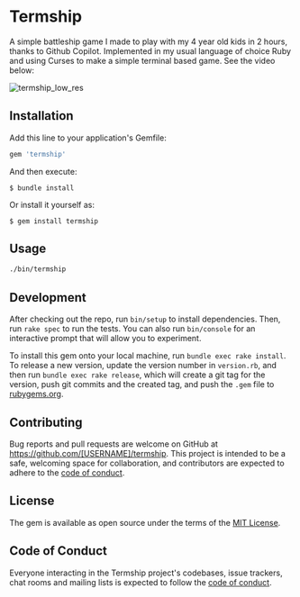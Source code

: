 # Termship

A simple battleship game I made to play with my 4 year old kids in 2 hours, thanks to Github Copilot.
Implemented in my usual language of choice Ruby and using Curses to make a simple terminal based game.
See the video below:

![termship_low_res](https://github.com/jasoares/termship/assets/1004109/0633f620-4eb8-49cd-9573-2016387c2f48)

## Installation

Add this line to your application's Gemfile:

```ruby
gem 'termship'
```

And then execute:

    $ bundle install

Or install it yourself as:

    $ gem install termship

## Usage

```bash
./bin/termship
```

## Development

After checking out the repo, run `bin/setup` to install dependencies. Then, run `rake spec` to run the tests. You can also run `bin/console` for an interactive prompt that will allow you to experiment.

To install this gem onto your local machine, run `bundle exec rake install`. To release a new version, update the version number in `version.rb`, and then run `bundle exec rake release`, which will create a git tag for the version, push git commits and the created tag, and push the `.gem` file to [rubygems.org](https://rubygems.org).

## Contributing

Bug reports and pull requests are welcome on GitHub at https://github.com/[USERNAME]/termship. This project is intended to be a safe, welcoming space for collaboration, and contributors are expected to adhere to the [code of conduct](https://github.com/[USERNAME]/termship/blob/master/CODE_OF_CONDUCT.md).

## License

The gem is available as open source under the terms of the [MIT License](https://opensource.org/licenses/MIT).

## Code of Conduct

Everyone interacting in the Termship project's codebases, issue trackers, chat rooms and mailing lists is expected to follow the [code of conduct](https://github.com/[USERNAME]/termship/blob/master/CODE_OF_CONDUCT.md).
